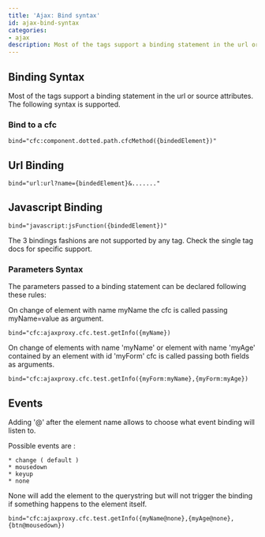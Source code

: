 ```yaml
---
title: 'Ajax: Bind syntax'
id: ajax-bind-syntax
categories:
- ajax
description: Most of the tags support a binding statement in the url or source attributes. The following syntax is supported.
---
```


## Binding Syntax ##

Most of the tags support a binding statement in the url or source attributes. The following syntax is supported.

### Bind to a cfc ###
```lucee
bind="cfc:component.dotted.path.cfcMethod({bindedElement})"
```
## Url Binding ##

```lucee
bind="url:url?name={bindedElement}&......."
```

## Javascript Binding ##

```lucee
bind="javascript:jsFunction({bindedElement})"
```
The 3 bindings fashions are not supported by any tag. Check the single tag docs for specific support.

### Parameters Syntax ###

The parameters passed to a binding statement can be declared following these rules:

On change of element with name myName the cfc is called passing myName=value as argument.

```lucee
bind="cfc:ajaxproxy.cfc.test.getInfo({myName})
```
On change of elements with name 'myName' or element with name 'myAge' contained by an element with id 'myForm' cfc is called passing both fields as arguments.

```lucee
bind="cfc:ajaxproxy.cfc.test.getInfo({myForm:myName},{myForm:myAge})
```

## Events ##

Adding '@' after the element name allows to choose what event binding will listen to.

Possible events are :

```lucee
* change ( default ) 
* mousedown
* keyup
* none
```

None will add the element to the querystring but will not trigger the binding if something happens to the element itself.

```lucee
bind="cfc:ajaxproxy.cfc.test.getInfo({myName@none},{myAge@none},{btn@mousedown})
```
